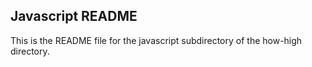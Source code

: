 ## Javascript README

This is the README file for the javascript subdirectory of the how-high directory.